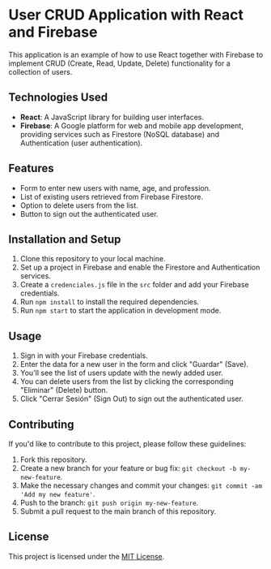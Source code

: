 # User CRUD Application with React and Firebase

This application is an example of how to use React together with Firebase to implement CRUD (Create, Read, Update, Delete) functionality for a collection of users.

## Technologies Used

- **React**: A JavaScript library for building user interfaces.
- **Firebase**: A Google platform for web and mobile app development, providing services such as Firestore (NoSQL database) and Authentication (user authentication).

## Features

- Form to enter new users with name, age, and profession.
- List of existing users retrieved from Firebase Firestore.
- Option to delete users from the list.
- Button to sign out the authenticated user.

## Installation and Setup

1. Clone this repository to your local machine.
2. Set up a project in Firebase and enable the Firestore and Authentication services.
3. Create a `credenciales.js` file in the `src` folder and add your Firebase credentials.
4. Run `npm install` to install the required dependencies.
5. Run `npm start` to start the application in development mode.

## Usage

1. Sign in with your Firebase credentials.
2. Enter the data for a new user in the form and click "Guardar" (Save).
3. You'll see the list of users update with the newly added user.
4. You can delete users from the list by clicking the corresponding "Eliminar" (Delete) button.
5. Click "Cerrar Sesión" (Sign Out) to sign out the authenticated user.

## Contributing

If you'd like to contribute to this project, please follow these guidelines:

1. Fork this repository.
2. Create a new branch for your feature or bug fix: `git checkout -b my-new-feature`.
3. Make the necessary changes and commit your changes: `git commit -am 'Add my new feature'`.
4. Push to the branch: `git push origin my-new-feature`.
5. Submit a pull request to the main branch of this repository.

## License

This project is licensed under the [MIT License](LICENSE).
